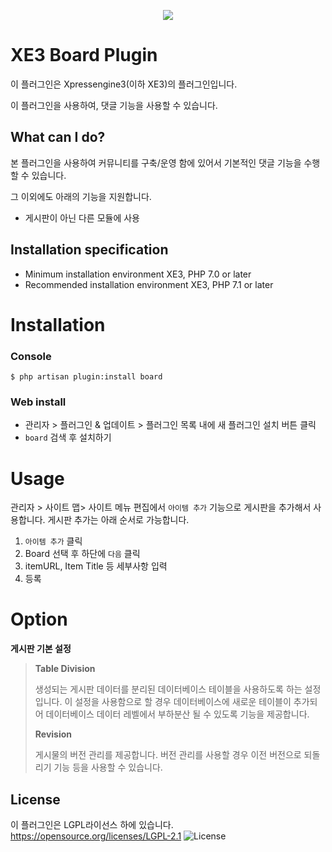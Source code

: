 
<p align="center"> 
  <img src="https://raw.githubusercontent.com/xpressengine/plugin-comment/master/icon.png">
 </p>

# XE3 Board Plugin
이 플러그인은 Xpressengine3(이하 XE3)의 플러그인입니다.

이 플러그인을 사용하여, 댓글 기능을 사용할 수 있습니다.

## What can I do?

본 플러그인을 사용하여 커뮤니티를 구축/운영 함에 있어서 기본적인 댓글 기능을 수행할 수 있습니다.

그 이외에도 아래의 기능을 지원합니다.

* 게시판이 아닌 다른 모듈에 사용


## Installation specification
* Minimum installation environment
   XE3, PHP 7.0 or later
* Recommended installation environment
   XE3, PHP 7.1 or later



# Installation
### Console
```
$ php artisan plugin:install board
```

### Web install
- 관리자 > 플러그인 & 업데이트 > 플러그인 목록 내에 새 플러그인 설치 버튼 클릭
- `board` 검색 후 설치하기



# Usage
관리자 > 사이트 맵> 사이트 메뉴 편집에서 `아이템 추가` 기능으로 게시판을 추가해서 사용합니다.
게시판 추가는 아래 순서로 가능합니다.
1. `아이템 추가` 클릭
2. Board 선택 후 하단에 `다음` 클릭
3. itemURL, Item Title 등 세부사항 입력
4. 등록

# Option
**게시판 기본 설정**
> **Table Division**
> 
> 생성되는 게시판 데이터를 분리된 데이터베이스 테이블을 사용하도록 하는 설정입니다. 이 설정을 사용함으로 할 경우 데이터베이스에 새로운 테이블이 추가되어 데이터베이스 데이터 레벨에서 부하분산 될 수 있도록 기능을 제공합니다.
>
> **Revision**
>
> 게시물의 버전 관리를 제공합니다. 버전 관리를 사용할 경우 이전 버전으로 되돌리기 기능 등을 사용할 수 있습니다.

## License
이 플러그인은 LGPL라이선스 하에 있습니다. <https://opensource.org/licenses/LGPL-2.1>
![License](http://img.shields.io/badge/license-GNU%20LGPL-brightgreen.svg)

